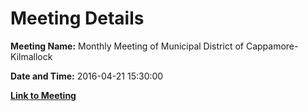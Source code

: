 # Meeting Details

**Meeting Name:** Monthly Meeting of Municipal District of Cappamore-Kilmallock

**Date and Time:** 2016-04-21 15:30:00

**[Link to Meeting](https://www.limerick.ie/council/whats-on/monthly-meeting-municipal-district-cappamore-kilmallock-26)**
